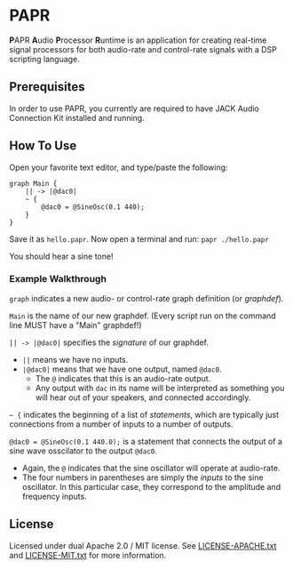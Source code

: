 # PAPR

**P**APR **A**udio **P**rocessor **R**untime is an application for creating real-time signal processors for both audio-rate and control-rate signals with a DSP scripting language.

## Prerequisites

In order to use PAPR, you currently are required to have JACK Audio Connection Kit installed and running.

## How To Use

Open your favorite text editor, and type/paste the following:

```papr
graph Main {
    || -> |@dac0|
    ~ {
        @dac0 = @SineOsc(0.1 440);
    }
}
```

Save it as `hello.papr`. Now open a terminal and run: `papr ./hello.papr`

You should hear a sine tone!

### Example Walkthrough

`graph` indicates a new audio- or control-rate graph definition (or *graphdef*).

`Main` is the name of our new graphdef. (Every script run on the command line MUST have a "Main" graphdef!)

`|| -> |@dac0|` specifies the *signature* of our graphdef.

- `||` means we have no inputs.
- `|@dac0|` means that we have one output, named `@dac0`.
  - The `@` indicates that this is an audio-rate output.
  - Any output with `dac` in its name will be interpreted as something you will hear out of your speakers, and connected accordingly.

`~ {` indicates the beginning of a list of *statements*, which are typically just connections from a number of inputs to a number of outputs.

`@dac0 = @SineOsc(0.1 440.0);` is a statement that connects the output of a sine wave osscilator to the output `@dac0`.

- Again, the `@` indicates that the sine oscillator will operate at audio-rate.
- The four numbers in parentheses are simply the *inputs* to the sine oscillator. In this particular case, they correspond to the amplitude and frequency inputs.

## License

Licensed under dual Apache 2.0 / MIT license. See [LICENSE-APACHE.txt](LICENSE-APACHE.txt) and [LICENSE-MIT.txt](LICENSE-MIT.txt) for more information.
